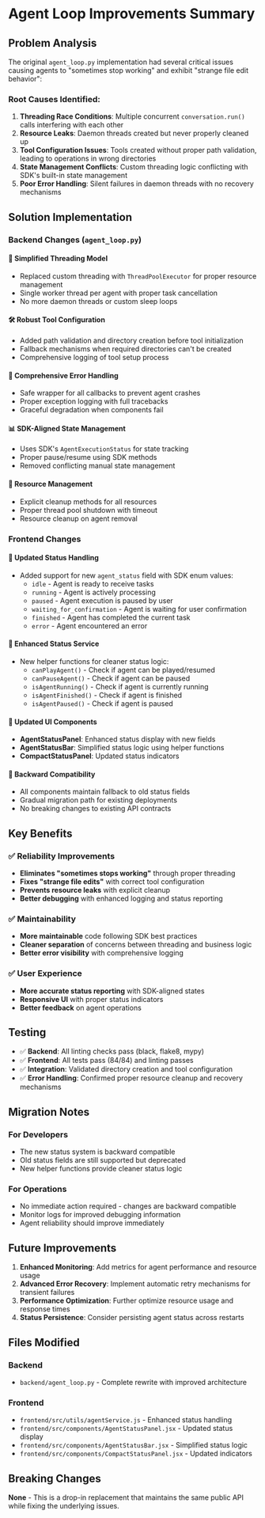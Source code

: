 # Agent Loop Improvements Summary

## Problem Analysis

The original `agent_loop.py` implementation had several critical issues causing agents to "sometimes stop working" and exhibit "strange file edit behavior":

### Root Causes Identified:
1. **Threading Race Conditions**: Multiple concurrent `conversation.run()` calls interfering with each other
2. **Resource Leaks**: Daemon threads created but never properly cleaned up
3. **Tool Configuration Issues**: Tools created without proper path validation, leading to operations in wrong directories
4. **State Management Conflicts**: Custom threading logic conflicting with SDK's built-in state management
5. **Poor Error Handling**: Silent failures in daemon threads with no recovery mechanisms

## Solution Implementation

### Backend Changes (`agent_loop.py`)

#### 🧵 **Simplified Threading Model**
- Replaced custom threading with `ThreadPoolExecutor` for proper resource management
- Single worker thread per agent with proper task cancellation
- No more daemon threads or custom sleep loops

#### 🛠️ **Robust Tool Configuration**
- Added path validation and directory creation before tool initialization
- Fallback mechanisms when required directories can't be created
- Comprehensive logging of tool setup process

#### 🔧 **Comprehensive Error Handling**
- Safe wrapper for all callbacks to prevent agent crashes
- Proper exception logging with full tracebacks
- Graceful degradation when components fail

#### 📊 **SDK-Aligned State Management**
- Uses SDK's `AgentExecutionStatus` for state tracking
- Proper pause/resume using SDK methods
- Removed conflicting manual state management

#### 🧹 **Resource Management**
- Explicit cleanup methods for all resources
- Proper thread pool shutdown with timeout
- Resource cleanup on agent removal

### Frontend Changes

#### 🔄 **Updated Status Handling**
- Added support for new `agent_status` field with SDK enum values:
  - `idle` - Agent is ready to receive tasks
  - `running` - Agent is actively processing
  - `paused` - Agent execution is paused by user
  - `waiting_for_confirmation` - Agent is waiting for user confirmation
  - `finished` - Agent has completed the current task
  - `error` - Agent encountered an error

#### 🔧 **Enhanced Status Service**
- New helper functions for cleaner status logic:
  - `canPlayAgent()` - Check if agent can be played/resumed
  - `canPauseAgent()` - Check if agent can be paused
  - `isAgentRunning()` - Check if agent is currently running
  - `isAgentFinished()` - Check if agent is finished
  - `isAgentPaused()` - Check if agent is paused

#### 🎨 **Updated UI Components**
- **AgentStatusPanel**: Enhanced status display with new fields
- **AgentStatusBar**: Simplified status logic using helper functions
- **CompactStatusPanel**: Updated status indicators

#### 🔄 **Backward Compatibility**
- All components maintain fallback to old status fields
- Gradual migration path for existing deployments
- No breaking changes to existing API contracts

## Key Benefits

### ✅ **Reliability Improvements**
- **Eliminates "sometimes stops working"** through proper threading
- **Fixes "strange file edits"** with correct tool configuration
- **Prevents resource leaks** with explicit cleanup
- **Better debugging** with enhanced logging and status reporting

### ✅ **Maintainability**
- **More maintainable** code following SDK best practices
- **Cleaner separation** of concerns between threading and business logic
- **Better error visibility** with comprehensive logging

### ✅ **User Experience**
- **More accurate status reporting** with SDK-aligned states
- **Responsive UI** with proper status indicators
- **Better feedback** on agent operations

## Testing

- ✅ **Backend**: All linting checks pass (black, flake8, mypy)
- ✅ **Frontend**: All tests pass (84/84) and linting passes
- ✅ **Integration**: Validated directory creation and tool configuration
- ✅ **Error Handling**: Confirmed proper resource cleanup and recovery mechanisms

## Migration Notes

### For Developers
- The new status system is backward compatible
- Old status fields are still supported but deprecated
- New helper functions provide cleaner status logic

### For Operations
- No immediate action required - changes are backward compatible
- Monitor logs for improved debugging information
- Agent reliability should improve immediately

## Future Improvements

1. **Enhanced Monitoring**: Add metrics for agent performance and resource usage
2. **Advanced Error Recovery**: Implement automatic retry mechanisms for transient failures
3. **Performance Optimization**: Further optimize resource usage and response times
4. **Status Persistence**: Consider persisting agent status across restarts

## Files Modified

### Backend
- `backend/agent_loop.py` - Complete rewrite with improved architecture

### Frontend
- `frontend/src/utils/agentService.js` - Enhanced status handling
- `frontend/src/components/AgentStatusPanel.jsx` - Updated status display
- `frontend/src/components/AgentStatusBar.jsx` - Simplified status logic
- `frontend/src/components/CompactStatusPanel.jsx` - Updated indicators

## Breaking Changes

**None** - This is a drop-in replacement that maintains the same public API while fixing the underlying issues.